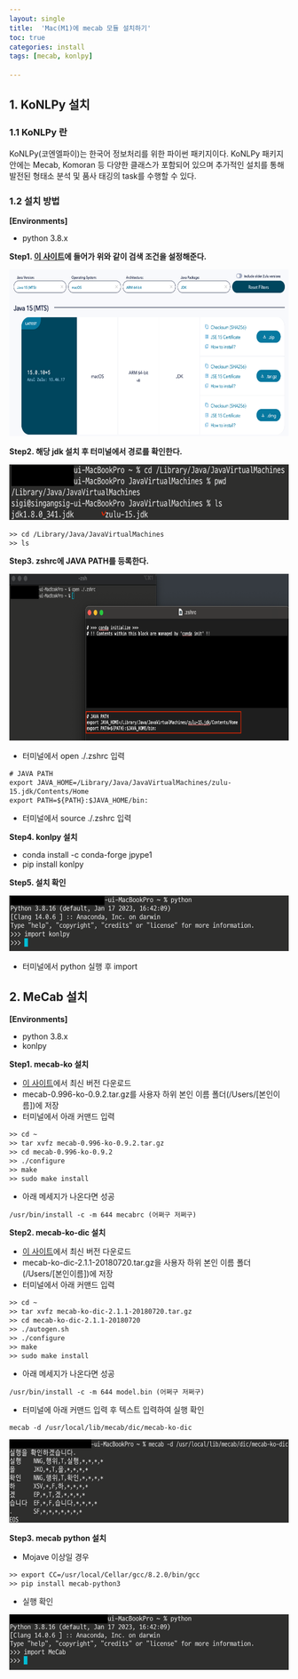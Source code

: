 ```yaml
---
layout: single
title:  'Mac(M1)에 mecab 모듈 설치하기'
toc: true
categories: install
tags: [mecab, konlpy]

---
```


## 1. KoNLPy 설치

### 1.1 KoNLPy 란

KoNLPy(코엔엘파이)는 한국어 정보처리를 위한 파이썬 패키지이다. KoNLPy 패키지 안에는 Mecab, Komoran 등 다양한 클래스가 포함되어 있으며 추가적인 설치를 통해 발전된 형태소 분석 및 품사 태깅의 task를 수행할 수 있다.

### 1.2 설치 방법

**[Environments]**

- python 3.8.x

**Step1. [이 사이트](https://www.azul.com/downloads/?version=java-15-mts&os=macos&architecture=arm-64-bit&package=jdk)에 들어가 위와 같이 검색 조건을 설정해준다.**

<p align="center"><img src="https://github.com/sigirace/page-images/blob/main/mecab_install/mecab1_1.png?raw=true" width="700" height="300"></p>

**Step2. 해당 jdk 설치 후 터미널에서 경로를 확인한다.**

<p align="center"><img src="https://github.com/sigirace/page-images/blob/main/mecab_install/mecab1_2.png?raw=true" width="550" height="100"></p>

```
>> cd /Library/Java/JavaVirtualMachines
>> ls
```

**Step3. zshrc에 JAVA PATH를 등록한다.**

<p align="center"><img src="https://github.com/sigirace/page-images/blob/main/mecab_install/mecab1_3.png?raw=true" width="600" height="300"></p> 

- 터미널에서 open ./.zshrc 입력

```
# JAVA PATH
export JAVA_HOME=/Library/Java/JavaVirtualMachines/zulu-15.jdk/Contents/Home
export PATH=${PATH}:$JAVA_HOME/bin:
```

- 터미널에서 source ./.zshrc 입력

**Step4. konlpy 설치**

- conda install -c conda-forge jpype1
- pip install konlpy

**Step5. 설치 확인**

<p align="center"><img src="https://github.com/sigirace/page-images/blob/main/mecab_install/mecab1_4.png?raw=true" width="600" height="100"></p> 

- 터미널에서 python 실행 후 import

## 2. MeCab 설치

**[Environments]**

- python 3.8.x
- konlpy

**Step1. mecab-ko 설치**

- [이 사이트](https://bitbucket.org/eunjeon/mecab-ko/downloads/)에서 최신 버전 다운로드
- mecab-0.996-ko-0.9.2.tar.gz를 사용자 하위 본인 이름 폴더(/Users/[본인이름])에 저장
- 터미널에서 아래 커맨드 입력

```
>> cd ~
>> tar xvfz mecab-0.996-ko-0.9.2.tar.gz
>> cd mecab-0.996-ko-0.9.2
>> ./configure
>> make
>> sudo make install
```

- 아래 메세지가 나온다면 성공

```
/usr/bin/install -c -m 644 mecabrc (어쩌구 저쩌구)
```

**Step2. mecab-ko-dic 설치**

- [이 사이트](https://bitbucket.org/eunjeon/mecab-ko-dic/downloads/)에서 최신 버전 다운로드
- mecab-ko-dic-2.1.1-20180720.tar.gz을 사용자 하위 본인 이름 폴더(/Users/[본인이름])에 저장
- 터미널에서 아래 커맨드 입력

```
>> cd ~
>> tar xvfz mecab-ko-dic-2.1.1-20180720.tar.gz
>> cd mecab-ko-dic-2.1.1-20180720
>> ./autogen.sh 
>> ./configure
>> make
>> sudo make install
```

- 아래 메세지가 나온다면 성공

```
/usr/bin/install -c -m 644 model.bin (어쩌구 저쩌구)
```

* 터미널에 아래 커맨드 입력 후 텍스트 입력하여 실행 확인

```
mecab -d /usr/local/lib/mecab/dic/mecab-ko-dic
```

<p align="center"><img src="https://github.com/sigirace/page-images/blob/main/mecab_install/mecab1_6.png?raw=true" width="600" height="150"></p> 

**Step3. mecab python 설치**

- Mojave 이상일 경우

```
>> export CC=/usr/local/Cellar/gcc/8.2.0/bin/gcc
>> pip install mecab-python3
```

- 실행 확인

<p align="center"><img src="https://github.com/sigirace/page-images/blob/main/mecab_install/mecab1_5.png?raw=true" width="600" height="100"></p> 
